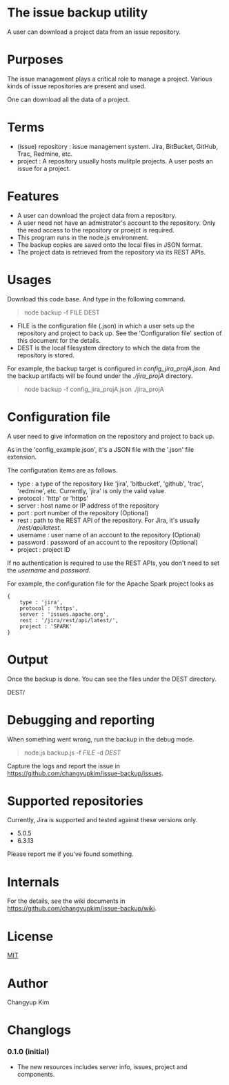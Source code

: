 # The issue backup utility

A user can download a project data from an issue repository. 


# Purposes

The issue management plays a critical role to manage a project. Various kinds of issue repositories are present and used.

One can download all the data of a project.


# Terms

- (issue) repository : issue management system. Jira, BitBucket, GitHub, Trac, Redmine, etc.
- project : A repository usually hosts mulitple projects. A user posts an issue for a project.


# Features

- A user can download the project data from a repository.
- A user need not have an admistrator's account to the repository. Only the read access to the repository or proejct is required.
- This program runs in the node.js environment.
- The backup copies are saved onto the local files in JSON format.
- The project data is retrieved from the repository via its REST APIs.


# Usages

Download this code base. And type in the following command.

> node backup -f FILE DEST

- FILE is the configuration file (.json) in which a user sets up the repository and project to back up. See the 'Configuration file' section of this document for the details.
- DEST is the local filesystem directory to which the data from the repository is stored.

For example, the backup target is configured in _config_jira_projA.json_. And the backup artifacts will be found under the _./jira_projA_ directory.

> node backup -f config_jira_projA.json ./jira_projA


# Configuration file

A user need to give information on the repository and project to back up. 

As in the 'config_example.json', it's a JSON file with the '.json' file extension.

The configuration items are as follows.

- type : a type of the repository like 'jira', 'bitbucket', 'github', 'trac', 'redmine', etc. Currently, 'jira' is only the valid value.
- protocol : 'http' or 'https'
- server : host name or IP address of the repository
- port : port number of the repository (Optional)
- rest : path to the REST API of the repository. For Jira, it's usually _/rest/api/latest_.
- username : user name of an account to the repository (Optional)
- password : password of an account to the repository (Optional)
- project : project ID

If no authentication is required to use the REST APIs, you don't need to set the _username_ and _password_.

For example, the configuration file for the Apache Spark project looks as

```
{
	type : 'jira',
	protocol : 'https',
	server : 'issues.apache.org',
	rest : '/jira/rest/api/latest/',
	project : 'SPARK'
}
```

# Output

Once the backup is done. You can see the files under the DEST directory.

DEST/
	

# Debugging and reporting

When something went wrong, run the backup in the debug mode.

> node.js backup.js -f _FILE_ -d _DEST_

Capture the logs and report the issue in https://github.com/changyupkim/issue-backup/issues.


# Supported repositories

Currently, Jira is supported and tested against these versions only.

- 5.0.5
- 6.3.13

Please report me if you've found something.


# Internals

For the details, see the wiki documents in https://github.com/changyupkim/issue-backup/wiki.

# License

[MIT](LICENSE)

# Author

Changyup Kim

# Changlogs

### 0.1.0 (initial)
* The new resources includes server info, issues, project and components.